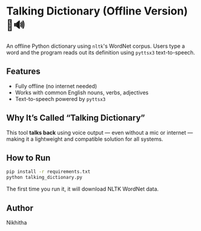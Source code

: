 # Talking Dictionary (Offline Version) 📘🔊

An offline Python dictionary using `nltk`'s WordNet corpus. Users type a word and the program reads out its definition using `pyttsx3` text-to-speech.

## Features
- Fully offline (no internet needed)
- Works with common English nouns, verbs, adjectives
- Text-to-speech powered by `pyttsx3`

## Why It’s Called “Talking Dictionary”
This tool **talks back** using voice output — even without a mic or internet — making it a lightweight and compatible solution for all systems.

## How to Run

```bash
pip install -r requirements.txt
python talking_dictionary.py
```

The first time you run it, it will download NLTK WordNet data.

## Author
Nikhitha
